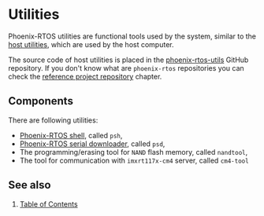 # Utilities

Phoenix-RTOS utilities are functional tools used by the system, similar to the
[host utilities](../hostutils/README.md), which are used by the host computer.

The source code of host utilities is placed in the
[phoenix-rtos-utils](https://github.com/phoenix-rtos/phoenix-rtos-utils)
GitHub repository. If you don't know what are `phoenix-rtos` repositories you can check the
[reference project repository](../building/project.md) chapter.

## Components

There are following utilities:

- [Phoenix-RTOS shell](psh-applets/psh.md), called `psh`,
- [Phoenix-RTOS serial downloader](psd.md), called `psd`,
- The programming/erasing tool for `NAND` flash memory, called `nandtool`,
- The tool for communication with `imxrt117x-cm4` server, called `cm4-tool`

## See also

1. [Table of Contents](../README.md)
